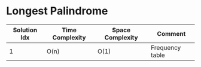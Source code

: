 # Longest Palindrome

| Solution Idx | Time Complexity | Space Complexity | Comment         |
| ------------ | --------------- | ---------------- | --------------- |
| 1            | O(n)            | O(1)             | Frequency table |
